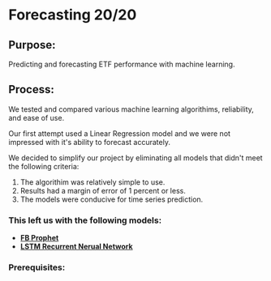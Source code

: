# Forecasting 20/20

## Purpose:
Predicting and forecasting ETF performance with machine learning.

## Process:

We tested and compared various machine learning algorithims, reliability, and ease of use.

Our first attempt used a Linear Regression model and we were not impressed with it's ability to forecast accurately. 

We decided to simplify our project by eliminating all models that didn't meet the following criteria:

1. The algorithim was relatively simple to use.
2. Results had a margin of error of 1 percent or less. 
3. The models were conducive for time series prediction.

### This left us with the following models:

- [**FB Prophet**](https://facebook.github.io/prophet/)
- [**LSTM Recurrent Nerual Network**](https://pythonprogramming.net/rnn-tensorflow-python-machine-learning-tutorial/)

### Prerequisites:

